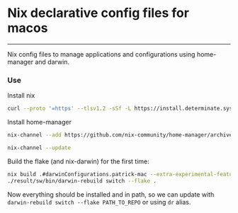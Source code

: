 # Nix declarative config files for macos
---
Nix config files to manage applications and configurations using home-manager and darwin.

### Use
Install nix
```sh
curl --proto '=https' --tlsv1.2 -sSf -L https://install.determinate.systems/nix | sh -s -- install
```
Install home-manager
```sh
nix-channel --add https://github.com/nix-community/home-manager/archive/master.tar.gz home-manager

nix-channel --update
```
Build the flake (and nix-darwin) for the first time:
```sh
nix build .#darwinConfigurations.patrick-mac --extra-experimental-features "nix-command flakes"
./result/sw/bin/darwin-rebuild switch --flake .
```
Now everything should be installed and in path, so we can update with ``darwin-rebuild switch --flake PATH_TO_REPO`` or using ``dr`` alias.